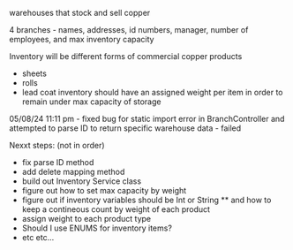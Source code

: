 warehouses that stock and sell copper

4 branches - names, addresses, id numbers,
manager, number of employees, and max inventory capacity

Inventory will be different forms of commercial copper products
- sheets
- rolls
- lead coat
inventory should have an assigned weight per item in order to remain under max capacity of storage

05/08/24 11:11 pm - fixed bug for static import error in BranchController
and attempted to parse ID to return specific warehouse data - failed

Nexxt steps: (not in order)
- fix parse ID method
- add delete mapping method
- build out Inventory Service class
- figure out how to set max capacity by weight
- figure out if inventory variables should be Int or String
** and how to keep a contineous count by weight of each product
- assign weight to each product type
- Should I use ENUMS for inventory items?
- etc etc...

